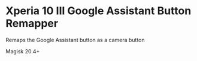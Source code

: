 # Xperia 10 III Google Assistant Button Remapper

Remaps the Google Assistant button as a camera button

Magisk 20.4+
